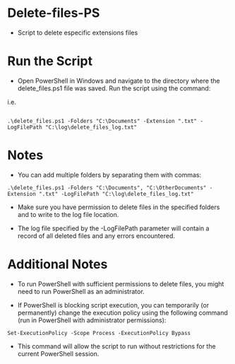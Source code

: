 # Delete-files-PS
* Script to delete especific extensions files

# Run the Script
* Open PowerShell in Windows and navigate to the directory where the delete_files.ps1 file was saved. Run the script using the command:

i.e. 

```PoweShell

.\delete_files.ps1 -Folders "C:\Documents" -Extension ".txt" -LogFilePath "C:\log\delete_files_log.txt"

```
# Notes
* You can add multiple folders by separating them with commas:

```PoweShell
.\delete_files.ps1 -Folders "C:\Documents", "C:\OtherDocuments" -Extension ".txt" -LogFilePath "C:\log\delete_files_log.txt"
```

* Make sure you have permission to delete files in the specified folders and to write to the log file location.

* The log file specified by the -LogFilePath parameter will contain a record of all deleted files and any errors encountered.

# Additional Notes

* To run PowerShell with sufficient permissions to delete files, you might need to run PowerShell as an administrator.

* If PowerShell is blocking script execution, you can temporarily (or permanently) change the execution policy using the following command (run in PowerShell with administrator permissions):

```PoweShell
Set-ExecutionPolicy -Scope Process -ExecutionPolicy Bypass
```

* This command will allow the script to run without restrictions for the current PowerShell session.
